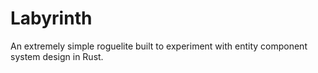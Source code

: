 # Labyrinth

An extremely simple roguelite built to experiment with entity
component system design in Rust.
